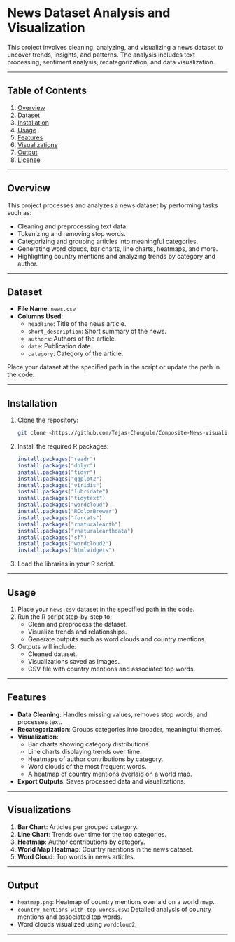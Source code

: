 # News Dataset Analysis and Visualization

This project involves cleaning, analyzing, and visualizing a news dataset to uncover trends, insights, and patterns. The analysis includes text processing, sentiment analysis, recategorization, and data visualization.

---

## Table of Contents
1. [Overview](#overview)
2. [Dataset](#dataset)
3. [Installation](#installation)
4. [Usage](#usage)
5. [Features](#features)
6. [Visualizations](#visualizations)
7. [Output](#output)
8. [License](#license)

---

## Overview
This project processes and analyzes a news dataset by performing tasks such as:
- Cleaning and preprocessing text data.
- Tokenizing and removing stop words.
- Categorizing and grouping articles into meaningful categories.
- Generating word clouds, bar charts, line charts, heatmaps, and more.
- Highlighting country mentions and analyzing trends by category and author.

---

## Dataset
- **File Name**: `news.csv`
- **Columns Used**:
  - `headline`: Title of the news article.
  - `short_description`: Short summary of the news.
  - `authors`: Authors of the article.
  - `date`: Publication date.
  - `category`: Category of the article.

Place your dataset at the specified path in the script or update the path in the code.

---

## Installation
1. Clone the repository:
   ```bash
   git clone <https://github.com/Tejas-Chougule/Composite-News-Visualizations.git>
   ```
2. Install the required R packages:
   ```R
   install.packages("readr")
   install.packages("dplyr")
   install.packages("tidyr")
   install.packages("ggplot2")
   install.packages("viridis")
   install.packages("lubridate")
   install.packages("tidytext")
   install.packages("wordcloud")
   install.packages("RColorBrewer")
   install.packages("forcats")
   install.packages("rnaturalearth")
   install.packages("rnaturalearthdata")
   install.packages("sf")
   install.packages("wordcloud2")
   install.packages("htmlwidgets")
   ```
3. Load the libraries in your R script.

---

## Usage
1. Place your `news.csv` dataset in the specified path in the code.
2. Run the R script step-by-step to:
   - Clean and preprocess the dataset.
   - Visualize trends and relationships.
   - Generate outputs such as word clouds and country mentions.
3. Outputs will include:
   - Cleaned dataset.
   - Visualizations saved as images.
   - CSV file with country mentions and associated top words.

---

## Features
- **Data Cleaning**: Handles missing values, removes stop words, and processes text.
- **Recategorization**: Groups categories into broader, meaningful themes.
- **Visualization**:
  - Bar charts showing category distributions.
  - Line charts displaying trends over time.
  - Heatmaps of author contributions by category.
  - Word clouds of the most frequent words.
  - A heatmap of country mentions overlaid on a world map.
- **Export Outputs**: Saves processed data and visualizations.

---

## Visualizations
1. **Bar Chart**: Articles per grouped category.
2. **Line Chart**: Trends over time for the top categories.
3. **Heatmap**: Author contributions by category.
4. **World Map Heatmap**: Country mentions in the news dataset.
5. **Word Cloud**: Top words in news articles.

---

## Output
- `heatmap.png`: Heatmap of country mentions overlaid on a world map.
- `country_mentions_with_top_words.csv`: Detailed analysis of country mentions and associated top words.
- Word clouds visualized using `wordcloud2`.

---

